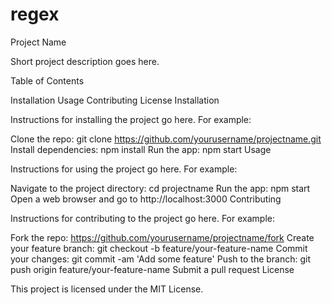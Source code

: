 # regex
Project Name

Short project description goes here.

Table of Contents

Installation
Usage
Contributing
License
Installation

Instructions for installing the project go here. For example:

Clone the repo: git clone https://github.com/yourusername/projectname.git
Install dependencies: npm install
Run the app: npm start
Usage

Instructions for using the project go here. For example:

Navigate to the project directory: cd projectname
Run the app: npm start
Open a web browser and go to http://localhost:3000
Contributing

Instructions for contributing to the project go here. For example:

Fork the repo: https://github.com/yourusername/projectname/fork
Create your feature branch: git checkout -b feature/your-feature-name
Commit your changes: git commit -am 'Add some feature'
Push to the branch: git push origin feature/your-feature-name
Submit a pull request
License

This project is licensed under the MIT License.
